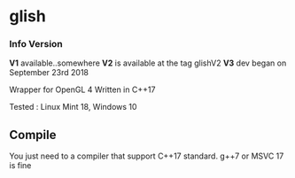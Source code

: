 # glish
### Info Version
**V1** available..somewhere
**V2** is available at the tag glishV2
**V3** dev began on September 23rd 2018

Wrapper for OpenGL 4
Written in C++17

Tested : Linux Mint 18, Windows 10

## Compile
You just need to a compiler that support C++17 standard. g++7 or MSVC 17 is fine

